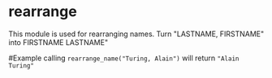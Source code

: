  rearrange
===========
This module is used for rearranging names.
Turn "LASTNAME, FIRSTNAME" into FIRSTNAME LASTNAME"

#Example
calling `rearrange_name("Turing, Alain")` will return `"Alain Turing"`
